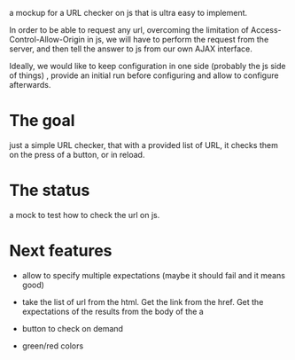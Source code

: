 

a mockup for a URL checker on js that is ultra easy to implement.

In order to be able to request any url, overcoming the limitation of Access-Control-Allow-Origin in js, we will have to perform the request from the server, and then tell the answer to js from our own AJAX interface.

Ideally, we would like to keep configuration in one side (probably the js side of things) , provide an initial run before configuring and allow to configure afterwards.

# The goal

just a simple URL checker, that with a provided list of URL, it checks them on the press of a button, or in reload.

# The status

a mock to test how to check the url on js.

# Next features

- allow to specify multiple expectations (maybe it should fail and it means good)

- take the list of url from the html. Get the link from the href. Get the expectations of the results from the body of the a

- button to check on demand

- green/red colors
